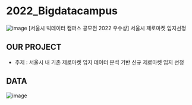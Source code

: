 # 2022_Bigdatacampus
![image](https://user-images.githubusercontent.com/109460178/222674818-aa26d171-e207-4118-bef0-a4dcedba964b.png)
[서울시 빅데이터 캠퍼스 공모전 2022 우수상] 서울시 제로마켓 입지선정
 
## OUR PROJECT 
- 주제 : 서울시 내 기존 제로마켓 입지 데이터 분석 기반 신규 제로마켓 입지 선정

## DATA
![image](https://user-images.githubusercontent.com/109460178/222675194-53206355-4b61-46b9-9bb8-e72e531bb803.png)

